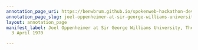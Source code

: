 ```yaml
---
annotation_page_uri: https://benwbrum.github.io/spokenweb-hackathon-development-noterms/annotations/joel-oppenheimer-at-sir-george-williams-university-the-poetry-series-3-april-1970-canvas-1-toc.json
annotation_page_slug: joel-oppenheimer-at-sir-george-williams-university-the-poetry-series-3-april-1970-canvas-1-toc
layout: annotation_page
manifest_label: Joel Oppenheimer at Sir George Williams University, The Poetry Series,
  3 April 1970

---
```

